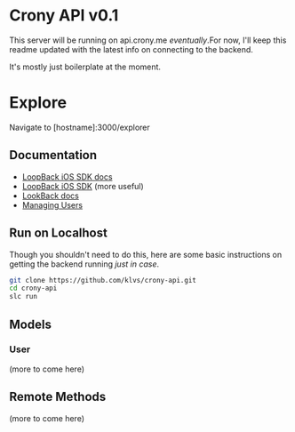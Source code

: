 # Crony API v0.1
This server will be running on api.crony.me *eventually*.For now, I'll keep this readme updated with the latest info on connecting to the backend.

It's mostly just boilerplate at the moment. 

# Explore
Navigate to [hostname]:3000/explorer

## Documentation
* [LoopBack iOS SDK docs](http://apidocs.strongloop.com/loopback-sdk-ios/)
* [LoopBack iOS SDK](http://docs.strongloop.com/display/public/LB/iOS+SDK) (more useful)
* [LookBack docs](http://apidocs.strongloop.com/loopback/)
* [Managing Users](http://docs.strongloop.com/display/public/LB/Managing+users)

## Run on Localhost
Though you shouldn't need to do this, here are some basic instructions on getting the backend running *just in case*. 
```bash
git clone https://github.com/klvs/crony-api.git
cd crony-api
slc run
```

## Models
### User
(more to come here)

## Remote Methods
(more to come here)
